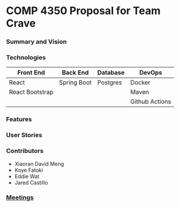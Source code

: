 # COMP 4350 Proposal for Team Crave

### Summary and Vision


### Technologies

| Front End       | Back End   | Database  | DevOps       |
|-----------------|------------|-----------|--------------|
| React           | Spring Boot| Postgres  | Docker       |
| React Bootstrap |            |           | Maven        |
|                 |            |           | Github Actions|

### Features


### User Stories

### Contributors
- Xiaoran David Meng
- Koye Fatoki
- Eddie Wat
- Jared Castillo

### [Meetings](Meetings.md)
